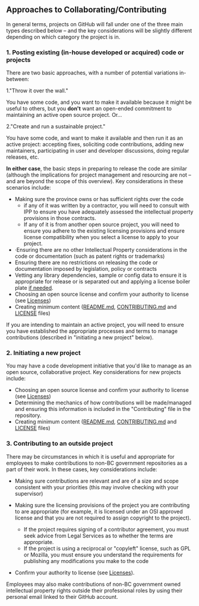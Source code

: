 ## Approaches to Collaborating/Contributing

In general terms, projects on GitHub will fall under one of the three main types described below – and the key considerations will be slightly different depending on which category the project is in.

### 1. Posting existing (in-house developed or acquired) code or projects

There are two basic approaches, with a number of potential variations in-between:

1."Throw it over the wall."

 You have some code, and you want to make it available because it might be useful to others, but you **don't** want an open-ended commitment to maintaining an active open source project. Or...

2."Create and run a sustainable project."

You have some code, and want to make it available and then run it as an active project: accepting fixes, soliciting code contributions, adding new maintainers, participating in user and developer discussions, doing regular releases, etc.

**In either case**, the basic steps in preparing to release the code are similar (although the implications for project management and resourcing are not – and are beyond the scope of this overview).  Key considerations in these scenarios include:

- Making sure the province owns or has sufficient rights over the code
  - if any of it was written by a contractor, you will need to consult with IPP to ensure you have adequately assessed the intellectual property provisions in those contracts.
  - If any of it is from another open source project, you will need to ensure you adhere to the existing licensing provisions and ensure license compatibility when you select a license to apply to your project.
- ·Ensuring there are no other Intellectual Property considerations in the code or documentation (such as patent rights or trademarks)
- Ensuring there are no restrictions on releasing the code or documentation imposed by legislation, policy or contracts
- Vetting any library dependencies, sample or config data to ensure it is appropriate for release or is separated out and applying a license boiler plate [if needed](../BC-Gov-Org-HowTo/using-licenses.md).
- Choosing an open source license and confirm your authority to license (see [Licenses](Licenses.md))
- Creating minimum content ([README.md](..BC-Gov-Org-HowTo/SAMPLE-README.md), [CONTRIBUTING.md](BC-Gov-Org-HowTo/SAMPLE-CONTRIBUTING.md) and [LICENSE](BC-Gov-Org-HowTo/using-licenses.md) files)

If you are intending to maintain an active project, you will need to ensure you have established the appropriate processes and terms to manage contributions (described in "initiating a new project" below).

### 2. Initiating a new project

You may have a code development initiative that you'd like to manage as an open source, collaborative project.  Key considerations for new projects include:

- Choosing an open source license and confirm your authority to license (see  [Licenses](Licenses.md))
- Determining the mechanics of how contributions will be made/managed and ensuring this information is included in the "Contributing" file in the repository.
- Creating minimum content ([README.md](BC-Gov-Org-HowTo/SAMPLE-README.md), [CONTRIBUTING.md](BC-Gov-Org-HowTo/SAMPLE-CONTRIBUTING.md) and [LICENSE](using-licenses.md) files)

### 3. Contributing to an outside project

There may be circumstances in which it is useful and appropriate for employees to make contributions to non-BC government repositories as a part of their work. In these cases, key considerations include:

- Making sure contributions are relevant and are of a size and scope consistent with your priorities (this may involve checking with your supervisor)
- Making sure the licensing provisions of the project you are contributing to are appropriate (for example, it is licensed under an OSI approved license and that you are not required to assign copyright to the project).
  - If the project requires signing of a contributor agreement, you must seek advice from Legal Services as to whether the terms are appropriate.
  - If the project is using a reciprocal or "copyleft" license, such as GPL or Mozilla, you must ensure you understand the requirements for publishing any modifications you make to the code

- Confirm your authority to license (see  [Licenses](Licenses.md)).

Employees may also make contributions of non-BC government owned intellectual property rights outside their professional roles by using their personal email linked to their GitHub account.
